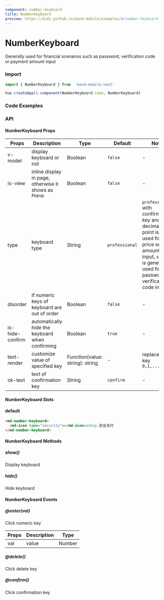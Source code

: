 ```yaml
---
component: number-keyboard
title: NumberKeyboard
preview: https://didi.github.io/mand-mobile/examples/#/number-keyboard
---
```


# NumberKeyboard


Generally used for financial scenarios such as password, verification code or payment amount input

### Import

```javascript
import { NumberKeyboard } from  'mand-mobile-next'

Vue.createApp().component(NumberKeyboard.name, NumberKeyboard)
```

### Code Examples

<demo-wrapper
  src="src/packages/number-keyboard/demo"
  :demos="demos"
/>

<script setup>
const demos = import.meta.globEager('../../../src/packages/number-keyboard/demo/demo*.vue')
</script>

<!-- DEMO -->

### API

#### NumberKeyboard Props
|Props | Description | Type | Default | Note |
|----|-----|------|------|------|
|v-model|display keyboard or not|Boolean|`false`|-|
|is-view|inline display in page, otherwise it shows as `Popup`|Boolean|`false`|-|
|type|keyboard type|String|`professional`|`professional` with confirmation key and decimal point is often used for price or amount input, `simple` is generally used for password or verification code input|
|disorder|if numeric keys of keyboard are out of order|Boolean|`false`| -|
|is-hide-confirm|automatically hide the keyboard when confirming|Boolean|`true`| -|
|text-render|customize value of specified key|Function(value: string): string|-|replaceable key `0,1,...9,.`|
|ok-text|text of confirmation key|String|`confirm`|-|

#### NumberKeyboard Slots

#### default

```html
<md-number-keyboard>
  <md-icon name="security"></md-icon>&nbsp;安全支付
</md-number-keyboard>
```
#### NumberKeyboard Methods

##### show()
Display keyboard

##### hide()
Hide keyboard

#### NumberKeyboard Events

##### @enter(val)
Click numeric key

|Props | Description | Type|
|----|-----|------|
|val | value | Number|

##### @delete()
Click delete key

##### @confirm()
Click confirmation key
